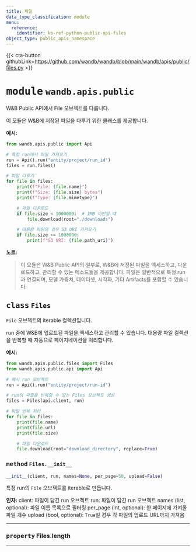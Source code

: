 ```yaml
---
title: 파일
data_type_classification: module
menu:
  reference:
    identifier: ko-ref-python-public-api-files
object_type: public_apis_namespace
---
```


{{< cta-button githubLink=https://github.com/wandb/wandb/blob/main/wandb/apis/public/files.py >}}




# <kbd>module</kbd> `wandb.apis.public`
W&B Public API에서 File 오브젝트를 다룹니다.

이 모듈은 W&B에 저장된 파일을 다루기 위한 클래스를 제공합니다.



**예시:**
 ```python
from wandb.apis.public import Api

# 특정 run에서 파일 가져오기
run = Api().run("entity/project/run_id")
files = run.files()

# 파일 다루기
for file in files:
     print(f"File: {file.name}")
     print(f"Size: {file.size} bytes")
     print(f"Type: {file.mimetype}")

     # 파일 다운로드
     if file.size < 1000000:  # 1MB 미만일 때
         file.download(root="./downloads")

     # 대용량 파일의 경우 S3 URI 가져오기
     if file.size >= 1000000:
         print(f"S3 URI: {file.path_uri}")
```



**노트:**

> 이 모듈은 W&B Public API의 일부로, W&B에 저장된 파일을 엑세스하고, 다운로드하고, 관리할 수 있는 메소드들을 제공합니다. 파일은 일반적으로 특정 run과 연결되며, 모델 가중치, 데이터셋, 시각화, 기타 Artifacts를 포함할 수 있습니다.

## <kbd>class</kbd> `Files`
`File` 오브젝트의 iterable 컬렉션입니다.

run 중에 W&B에 업로드된 파일을 엑세스하고 관리할 수 있습니다. 대용량 파일 컬렉션을 반복할 때 자동으로 페이지네이션을 처리합니다.



**예시:**
 ```python
from wandb.apis.public.files import Files
from wandb.apis.public.api import Api

# 예시 run 오브젝트
run = Api().run("entity/project/run-id")

# run의 파일을 반복할 수 있는 Files 오브젝트 생성
files = Files(api.client, run)

# 파일 반복 처리
for file in files:
     print(file.name)
     print(file.url)
     print(file.size)

     # 파일 다운로드
     file.download(root="download_directory", replace=True)
```

### <kbd>method</kbd> `Files.__init__`

```python
__init__(client, run, names=None, per_page=50, upload=False)
```

특정 run의 `File` 오브젝트를 iterable로 만듭니다.



**인자:**
 client: 파일이 담긴 run 오브젝트 run: 파일이 담긴 run 오브젝트 names (list, optional): 파일 이름 목록으로 필터링 per_page (int, optional): 한 페이지에 가져올 파일 개수 upload (bool, optional): `True`일 경우 각 파일의 업로드 URL까지 가져옴


---


### <kbd>property</kbd> Files.length





---